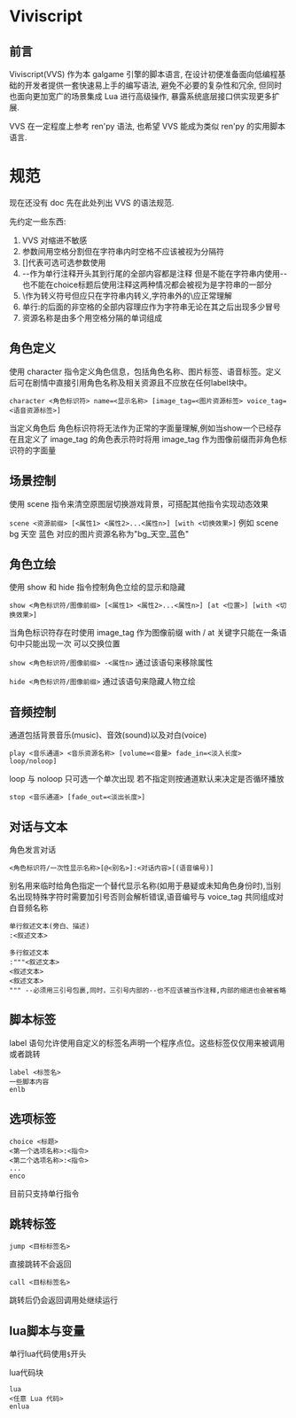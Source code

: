 # Viviscript

## 前言
Viviscript(VVS) 作为本 galgame 引擎的脚本语言, 在设计初便准备面向低编程基础的开发者提供一套快速易上手的编写语法, 避免不必要的复杂性和冗余, 但同时也面向更加宽广的场景集成 Lua 进行高级操作, 暴露系统底层接口供实现更多扩展.

VVS 在一定程度上参考 ren'py 语法, 也希望 VVS 能成为类似 ren'py 的实用脚本语言.

# 规范
现在还没有 doc 先在此处列出 VVS 的语法规范.

先约定一些东西:
1. VVS 对缩进不敏感
2. 参数间用空格分割但在字符串内时空格不应该被视为分隔符
3. []代表可选可选参数使用
4. --作为单行注释开头其到行尾的全部内容都是注释 但是不能在字符串内使用-- 也不能在choice标题后使用注释这两种情况都会被视为是字符串的一部分
5. \作为转义符号但应只在字符串内转义,字符串外的\应正常理解
6. 单行:的后面的非空格的全部内容理应作为字符串无论在其之后出现多少冒号
7. 资源名称是由多个用空格分隔的单词组成

## 角色定义
使用 character 指令定义角色信息，包括角色名称、图片标签、语音标签。定义后可在剧情中直接引用角色名称及相关资源且不应放在任何label块中。

`character <角色标识符> name=<显示名称> [image_tag=<图片资源标签> voice_tag=<语音资源标签>]`

当定义角色后 角色标识符将无法作为正常的字面量理解,例如当show一个已经存在且定义了 image_tag 的角色表示符时将用 image_tag 作为图像前缀而非角色标识符的字面量

## 场景控制
使用 scene 指令来清空原图层切换游戏背景，可搭配其他指令实现动态效果

`scene <资源前缀> [<属性1> <属性2>...<属性n>] [with <切换效果>]` 例如 scene bg 天空 蓝色 对应的图片资源名称为"bg_天空_蓝色"

## 角色立绘
使用 show 和 hide 指令控制角色立绘的显示和隐藏

`show <角色标识符/图像前缀> [<属性1> <属性2>...<属性n>] [at <位置>] [with <切换效果>]` 

当角色标识符存在时使用 image_tag 作为图像前缀 with / at 关键字只能在一条语句中只能出现一次 可以交换位置

`show <角色标识符/图像前缀> -<属性n>` 通过该语句来移除属性

`hide <角色标识符/图像前缀>` 通过该语句来隐藏人物立绘

## 音频控制
通道包括背景音乐(music)、音效(sound)以及对白(voice)

`play <音乐通道> <音乐资源名称> [volume=<音量> fade_in=<淡入长度> loop/noloop]`

loop 与 noloop 只可选一个单次出现 若不指定则按通道默认来决定是否循环播放

`stop <音乐通道> [fade_out=<淡出长度>]`

## 对话与文本
角色发言对话

`<角色标识符/一次性显示名称>[@<别名>]:<对话内容>[(语音编号)]`

别名用来临时给角色指定一个替代显示名称(如用于悬疑或未知角色身份时),当别名出现特殊字符时需要加引号否则会解析错误,语音编号与 voice_tag 共同组成对白音频名称

```
单行叙述文本(旁白、描述)
:<叙述文本>

多行叙述文本
:"""<叙述文本>
<叙述文本>
<叙述文本>
""" --必须用三引号包裹,同时，三引号内部的--也不应该被当作注释,内部的缩进也会被省略
```

## 脚本标签
label 语句允许使用自定义的标签名声明一个程序点位。这些标签仅仅用来被调用或者跳转
```
label <标签名>
一些脚本内容
enlb
```

## 选项标签
```
choice <标题>
<第一个选项名称>:<指令>
<第二个选项名称>:<指令>
...
enco
```
目前只支持单行指令
## 跳转标签
`jump <目标标签名>`

直接跳转不会返回

`call <目标标签名>` 

跳转后仍会返回调用处继续运行

## lua脚本与变量
单行lua代码使用`$`开头

lua代码块

```
lua
<任意 Lua 代码>
enlua
```